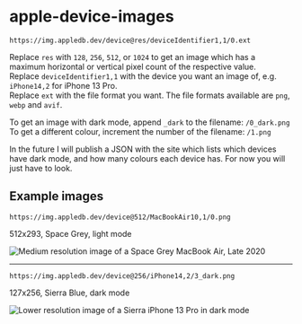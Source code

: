 # apple-device-images

`https://img.appledb.dev/device@res/deviceIdentifier1,1/0.ext`

Replace `res` with `128`, `256`, `512`, or `1024` to get an image which has a maximum horizontal or vertical pixel count of the respective value.  
Replace `deviceIdentifier1,1` with the device you want an image of, e.g. `iPhone14,2` for iPhone 13 Pro.  
Replace `ext` with the file format you want. The file formats available are `png`, `webp` and `avif`.

To get an image with dark mode, append `_dark` to the filename: `/0_dark.png`  
To get a different colour, increment the number of the filename: `/1.png`

In the future I will publish a JSON with the site which lists which devices have dark mode, and how many colours each device has. For now you will just have to look.

## Example images

`https://img.appledb.dev/device@512/MacBookAir10,1/0.png`

512x293, Space Grey, light mode

![Medium resolution image of a Space Grey MacBook Air, Late 2020](https://img.appledb.dev/device@512/MacBookAir10,1/0.png)

---

`https://img.appledb.dev/device@256/iPhone14,2/3_dark.png`

127x256, Sierra Blue, dark mode

![Lower resolution image of a Sierra iPhone 13 Pro in dark mode](https://img.appledb.dev/device@256/iPhone14,2/3_dark.png)
